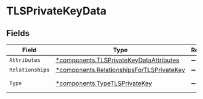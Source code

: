 # TLSPrivateKeyData


## Fields

| Field                                                                                                 | Type                                                                                                  | Required                                                                                              | Description                                                                                           |
| ----------------------------------------------------------------------------------------------------- | ----------------------------------------------------------------------------------------------------- | ----------------------------------------------------------------------------------------------------- | ----------------------------------------------------------------------------------------------------- |
| `Attributes`                                                                                          | [*components.TLSPrivateKeyDataAttributes](../../models/components/tlsprivatekeydataattributes.md)     | :heavy_minus_sign:                                                                                    | N/A                                                                                                   |
| `Relationships`                                                                                       | [*components.RelationshipsForTLSPrivateKey](../../models/components/relationshipsfortlsprivatekey.md) | :heavy_minus_sign:                                                                                    | N/A                                                                                                   |
| `Type`                                                                                                | [*components.TypeTLSPrivateKey](../../models/components/typetlsprivatekey.md)                         | :heavy_minus_sign:                                                                                    | Resource type                                                                                         |